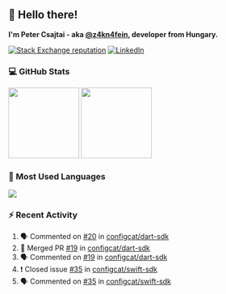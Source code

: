 ## 👋 Hello there!

**I'm Peter Csajtai - aka [@z4kn4fein](https://github.com/z4kn4fein), developer from Hungary.**

[![Stack Exchange reputation](https://img.shields.io/stackexchange/stackoverflow/r/8700582?color=orange&label=reputation&logo=stackoverflow&style=for-the-badge)](https://stackoverflow.com/users/8700582)
[![LinkedIn](https://img.shields.io/badge/linkedin-%230077B5.svg?style=for-the-badge&logo=linkedin&logoColor=white)](https://www.linkedin.com/in/csajtai-p%C3%A9ter-45395341/)

### 💻 GitHub Stats

<div>
  <img height="140px" src="https://github-readme-stats-pcsajtai.vercel.app/api?username=z4kn4fein&show_icons=true&hide_border=true&count_private=true&custom_title=Stats&theme=dracula&line_height=24&hide_title=true">
  <img height="140px" src="https://streak-stats.demolab.com?user=z4kn4fein&theme=dracula&hide_border=true">
  
</div>

### :toolbox: Most Used Languages

<img src="https://github-readme-stats-pcsajtai.vercel.app/api/top-langs/?username=z4kn4fein&theme=dracula&hide_border=true&layout=compact&langs_count=8&hide_title=true">

### :zap: Recent Activity

<!--START_SECTION:activity-->
1. 🗣 Commented on [#20](https://github.com/configcat/dart-sdk/issues/20) in [configcat/dart-sdk](https://github.com/configcat/dart-sdk)
2. 🎉 Merged PR [#19](https://github.com/configcat/dart-sdk/pull/19) in [configcat/dart-sdk](https://github.com/configcat/dart-sdk)
3. 🗣 Commented on [#19](https://github.com/configcat/dart-sdk/issues/19) in [configcat/dart-sdk](https://github.com/configcat/dart-sdk)
4. ❗️ Closed issue [#35](https://github.com/configcat/swift-sdk/issues/35) in [configcat/swift-sdk](https://github.com/configcat/swift-sdk)
5. 🗣 Commented on [#35](https://github.com/configcat/swift-sdk/issues/35) in [configcat/swift-sdk](https://github.com/configcat/swift-sdk)
<!--END_SECTION:activity-->

